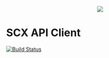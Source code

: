 <div align="center">
  <img src="https://user-images.githubusercontent.com/1415186/75040771-2ed7df80-54b3-11ea-8657-41a0cae9dafc.png">
</div>

# SCX API Client

[![Build Status](https://travis-ci.org/jtl-scx/api-client.svg?branch=master)](https://travis-ci.org/jtl-scx/api-client)


